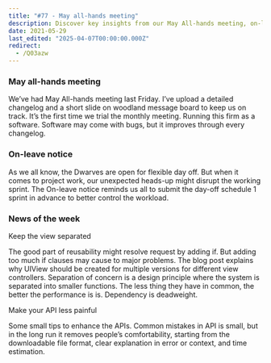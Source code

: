```yaml
---
title: "#77 - May all-hands meeting"
description: Discover key insights from our May All-hands meeting, on-leave scheduling tips, UIView design principles, and API improvement strategies for better software performance.
date: 2021-05-29
last_edited: "2025-04-07T00:00:00.000Z"
redirect:
  - /Q03azw
---
```


### May all-hands meeting

We’ve had May All-hands meeting last Friday. I’ve upload a detailed changelog and a short slide on woodland message board to keep us on track. It’s the first time we trial the monthly meeting. Running this firm as a software. Software may come with bugs, but it improves through every changelog.

### On-leave notice

As we all know, the Dwarves are open for flexible day off. But when it comes to project work, our unexpected heads-up might disrupt the working sprint. The On-leave notice reminds us all to submit the day-off schedule 1 sprint in advance to better control the workload.

### News of the week

Keep the view separated

The good part of reusability might resolve request by adding if. But adding too much if clauses may cause to major problems. The blog post explains why UIView should be created for multiple versions for different view controllers. Separation of concern is a design principle where the system is separated into smaller functions. The less thing they have in common, the better the performance is is. Dependency is deadweight.

Make your API less painful

Some small tips to enhance the APIs. Common mistakes in API is small, but in the long run it removes people’s comfortability, starting from the downloadable file format, clear explanation in error or context, and time estimation.
